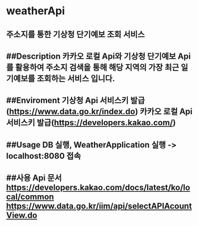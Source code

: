 # weatherApi
주소지를 통한 기상청 단기예보 조회 서비스
---

##Description
  카카오 로컬 Api와 기상청 단기예보 Api를 활용하여 주소지 검색을 통해 해당 지역의 가장 최근 일기예보를 조회하는 서비스 입니다.
---

##Enviroment
  기상청 Api 서비스키 발급 (https://www.data.go.kr/index.do)
  카카오 로컬 Api 서비스키 발급(https://developers.kakao.com/)
---






##Usage
  DB 실행, WeatherApplication 실행 -> localhost:8080 접속
---





##사용 Api 문서
https://developers.kakao.com/docs/latest/ko/local/common
https://www.data.go.kr/iim/api/selectAPIAcountView.do
---
